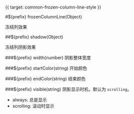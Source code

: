 {{ target: common-frozen-column-line-style }}

#${prefix} frozenColumnLine(Object)

冻结列效果

##${prefix} shadow(Object)

冻结列阴影效果

###${prefix} width(number)
阴影整体宽度

###${prefix} startColor(string)
开始颜色

###${prefix} endColor(string)
结束颜色

###${prefix} visible(string)
阴影显示时机，默认为 `scrolling`。

- always: 总是显示
- scrolling: 滚动时显示





